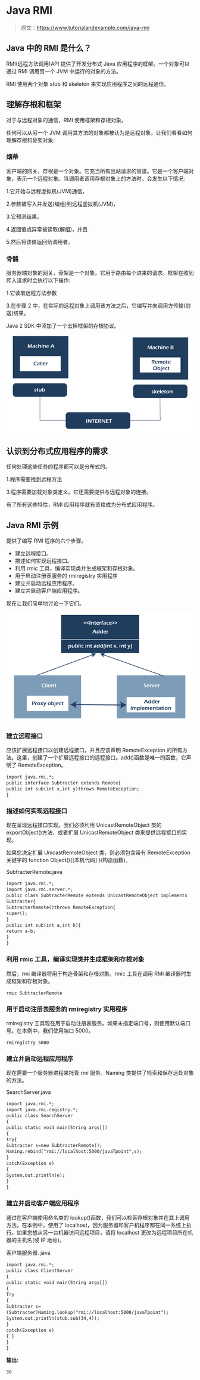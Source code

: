 # Java RMI

> 原文：<https://www.tutorialandexample.com/java-rmi>

## Java 中的 RMI 是什么？

RMI(远程方法调用)API 提供了开发分布式 Java 应用程序的框架。一个对象可以通过 RMI 调用另一个 JVM 中运行的对象的方法。

RMI 使用两个对象 stub 和 skeleton 来实现应用程序之间的远程通信。

## 理解存根和框架

对于与远程对象的通信，RMI 使用框架和存根对象。

任何可以从另一个 JVM 调用其方法的对象都被认为是远程对象。让我们看看如何理解存根和骨架对象:

### 烟蒂

客户端的网关，存根是一个对象。它充当所有出站请求的管道。它是一个客户端对象，表示一个远程对象。当调用者调用存根对象上的方法时，会发生以下情况:

1.它开始与远程虚拟机(JVM)通信，

2.参数被写入并发送(编组)到远程虚拟机(JVM)，

3.它预测结果。

4.返回值或异常被读取(解组)，并且

5.然后将该值返回给调用者。

### 骨骼

服务器端对象的网关，骨架是一个对象。它用于路由每个进来的请求。框架在收到传入请求时会执行以下操作:

1.它读取远程方法参数

3.在步骤 2 中，在实际的远程对象上调用该方法之后，它编写并向调用方传输(封送)结果。

Java 2 SDK 中添加了一个去掉框架的存根协议。

![What is RMI in Java](img/aba811c8b190de257f5d6531d5ab77bd.png)

## 认识到分布式应用程序的需求

任何处理这些任务的程序都可以是分布式的。

1.程序需要找到远程方法

3.程序需要加载对象类定义。它还需要提供与远程对象的连接。

有了所有这些特性，RMI 应用程序就有资格成为分布式应用程序。

## Java RMI 示例

提供了编写 RMI 程序的六个步骤。

*   建立远程接口。
*   描述如何实现远程接口。
*   利用 rmic 工具，编译实现类并生成框架和存根对象。
*   用于启动注册表服务的 rmiregistry 实用程序
*   建立并启动远程应用程序。
*   建立并启动客户端应用程序。

现在让我们简单地讨论一下它们。

![What is RMI in Java](img/363a0dd665bd3334ab166d59adb22a6d.png)

### 建立远程接口

应该扩展远程接口以创建远程接口，并且应该声明 RemoteException 的所有方法。这里，创建了一个扩展远程接口的远程接口。add()函数是唯一的函数，它声明了 RemoteException。

```
import java.rmi.*;  
public interface Subtracter extends Remote{  
public int sub(int x,int y)throws RemoteException;  
} 
```

### 描述如何实现远程接口

现在呈现远程接口实现。我们必须利用 UnicastRemoteObject 类的 exportObject()方法，或者扩展 UnicastRemoteObject 类来提供远程接口的实现。

如果您决定扩展 UnicastRemoteObject 类，则必须包含带有 RemoteException 关键字的 function Object(){[本机代码] }(构造函数)。

SubtracterRemote.java

```
import java.rmi.*;  
import java.rmi.server.*;  
public class SubtracterRemote extends UnicastRemoteObject implements Subtracter{  
SubtracterRemote()throws RemoteException{  
super();  
}  
public int sub(int a,int b){
return a-b;
}  
} 
```

### 利用 rmic 工具，编译实现类并生成框架和存根对象

然后，rmi 编译器将用于构造骨架和存根对象。rmic 工具在调用 RMI 编译器时生成框架和存根对象。

```
rmic SubtracterRemote 
```

### 用于启动注册表服务的 rmiregistry 实用程序

rmiregistry 工具现在用于启动注册表服务。如果未指定端口号，则使用默认端口号。在本例中，我们使用端口 5000。

```
rmiregistry 5000
```

### 建立并启动远程应用程序

现在需要一个服务器进程来托管 rmi 服务。Naming 类提供了检索和保存远处对象的方法。

SearchServer.java

```
import java.rmi.*;  
import java.rmi.registry.*;  
public class SearchServer
{  
public static void main(String args[])
{  
try{  
Subtracter s=new SubtracterRemote();  
Naming.rebind("rmi://localhost:5000/javaTpoint",s);  
}
catch(Exception e)
{
System.out.println(e);
}  
} 
```

### 建立并启动客户端应用程序

通过在客户端使用命名类的 lookup()函数，我们可以检索存根对象并在其上调用方法。在本例中，使用了 localhost，因为服务器和客户机程序都在同一系统上执行。如果您想从另一台机器访问远程项目，请将 localhost 更改为远程项目所在机器的主机名(或 IP 地址)。

客户端服务器. java

```
import java.rmi.*;  
public class ClientServer
{  
public static void main(String args[])
{  
Try
{  
Subtracter s=(Subtracter)Naming.lookup("rmi://localhost:5000/javaTpoint");  
System.out.println(stub.sub(34,4));  
}
catch(Exception e)
{ }  
}  
} 
```

**输出:**

```
30
```